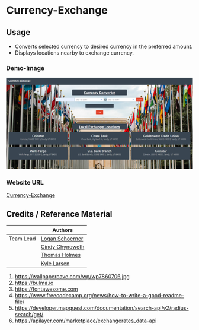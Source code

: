 # Currency-Exchange

## Usage
*   Converts selected currency to desired currency in the preferred amount.
*   Displays locations nearby to exchange currency.
### Demo-Image
![project](./assets/images/screenshot%20updated.png)
### Website URL
[Currency-Exchange](https://logan2391.github.io/Currency-Exchange/)
## Credits / Reference Material
|                                                                                               | Authors                                                  |
| -------------------------------------------------------------------------------------------------------------------------------------- | ------------------------------------------------------- |
| Team Lead    | [Logan Schoerner](https://github.com/Logan2391)             |
|    | [Cindy Chynoweth](https://github.com/Cinderbeast)                  |
|    | [Thomas Holmes](https://github.com/ThomasHolmes00)                  |
|    | [Kyle Larsen](https://github.com/kylelarsenlarsen)    |
1.  https://wallpapercave.com/wp/wp7860706.jpg
2.  https://bulma.io
3.  https://fontawesome.com
4.  https://www.freecodecamp.org/news/how-to-write-a-good-readme-file/
5.  https://developer.mapquest.com/documentation/search-api/v2/radius-search/get/
6.  https://apilayer.com/marketplace/exchangerates_data-api
